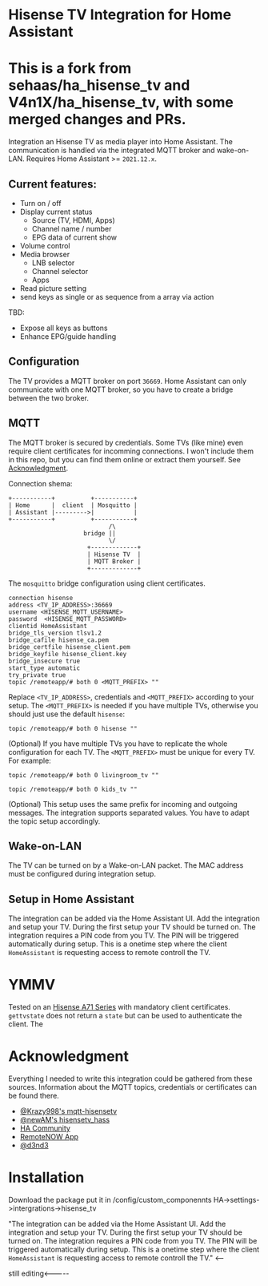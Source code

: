 # Hisense TV Integration for Home Assistant
# This is a fork from sehaas/ha_hisense_tv and V4n1X/ha_hisense_tv, with some merged changes and PRs.

Integration an Hisense TV as media player into Home Assistant. The communication is handled via the integrated MQTT broker and wake-on-LAN.
Requires Home Assistant >= `2021.12.x`.

## Current features:
* Turn on / off
* Display current status
  * Source (TV, HDMI, Apps)
  * Channel name / number
  * EPG data of current show
* Volume control
* Media browser
  * LNB selector
  * Channel selector
  * Apps
* Read picture setting
* send keys as single or as sequence from a array via action

TBD:
* Expose all keys as buttons
* Enhance EPG/guide handling

## Configuration

The TV provides a MQTT broker on port `36669`. Home Assistant can only communicate with one MQTT broker, so you have to create a bridge between the two broker.

## MQTT

The MQTT broker is secured by credentials. Some TVs (like mine) even require client certificates for incomming connections. I won't include them in this repo, but you can find them online or extract them yourself. See [Acknowledgment](https://github.com/sehaas/ha_hisense_tv#acknowledgment).

Connection shema:
```
+-----------+          +-----------+
| Home      |  client  | Mosquitto |
| Assistant |--------->|           |
+-----------+          +-----------+
                            /\
                     bridge ||
                            \/
                      +-------------+
                      | Hisense TV  |
                      | MQTT Broker |
                      +-------------+
```

The `mosquitto` bridge configuration using client certificates.

```
connection hisense
address <TV_IP_ADDRESS>:36669
username <HISENSE_MQTT_USERNAME>
password  <HISENSE_MQTT_PASSWORD>
clientid HomeAssistant
bridge_tls_version tlsv1.2
bridge_cafile hisense_ca.pem
bridge_certfile hisense_client.pem
bridge_keyfile hisense_client.key
bridge_insecure true
start_type automatic
try_private true
topic /remoteapp/# both 0 <MQTT_PREFIX> ""
```
Replace `<TV_IP_ADDRESS>`, credentials and `<MQTT_PREFIX>` according to your setup. The `<MQTT_PREFIX>` is needed if you have multiple TVs, otherwise you should just use the default `hisense`:
```
topic /remoteapp/# both 0 hisense ""
```

(Optional) If you have multiple TVs you have to replicate the whole configuration for each TV.
The `<MQTT_PREFIX>` must be unique for every TV. For example:
```
topic /remoteapp/# both 0 livingroom_tv ""
```
```
topic /remoteapp/# both 0 kids_tv ""
```

(Optional) This setup uses the same prefix for incoming and outgoing messages. The integration supports separated values. You have to adapt the topic setup accordingly.

## Wake-on-LAN

The TV can be turned on by a Wake-on-LAN packet. The MAC address must be configured during integration setup.

## Setup in Home Assistant

The integration can be added via the Home Assistant UI. Add the integration and setup your TV. During the first setup your TV should be turned on. The integration requires a PIN code from you TV. The PIN will be triggered automatically during setup. This is a onetime step where the client `HomeAssistant` is requesting access to remote controll the TV.

# YMMV

Tested on an [Hisense A71 Series](https://hisenseme.com/product/75-65-58-55-50-43-a71-series/) with mandatory client certificates. `gettvstate` does not return a `state` but can be used to authenticate the client.
The 

# Acknowledgment
Everything I needed to write this integration could be gathered from these sources. Information about the MQTT topics, credentials or certificates can be found there.

* [@Krazy998's mqtt-hisensetv](https://github.com/Krazy998/mqtt-hisensetv)
* [@newAM's hisensetv_hass](https://github.com/newAM/hisensetv_hass)
* [HA Community](https://community.home-assistant.io/t/hisense-tv-control/97638/1)
* [RemoteNOW App](https://play.google.com/store/apps/details?id=com.universal.remote.ms)
* [@d3nd3](https://github.com/d3nd3/Hisense-mqtt-keyfiles)

# Installation

Download the package put it in /config/custom_componennts
HA->settings->intergrations->hisense_tv

"The integration can be added via the Home Assistant UI. Add the integration and setup your TV. During the first setup your TV should be turned on. The integration requires a PIN code from you TV. The PIN will be triggered automatically during setup. This is a onetime step where the client `HomeAssistant` is requesting access to remote controll the TV." <-- 

still editing<-----


